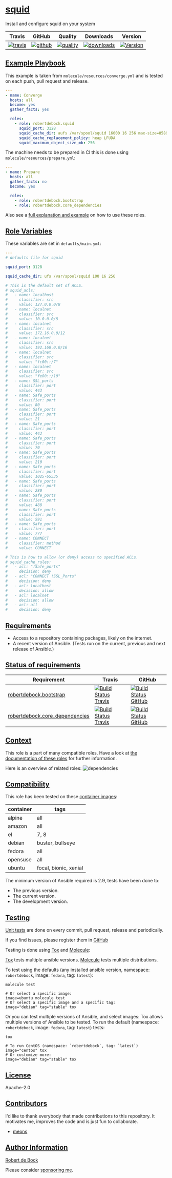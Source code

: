 # [squid](#squid)

Install and configure squid on your system

|Travis|GitHub|Quality|Downloads|Version|
|------|------|-------|---------|-------|
|[![travis](https://travis-ci.com/robertdebock/ansible-role-squid.svg?branch=master)](https://travis-ci.com/robertdebock/ansible-role-squid)|[![github](https://github.com/robertdebock/ansible-role-squid/workflows/Ansible%20Molecule/badge.svg)](https://github.com/robertdebock/ansible-role-squid/actions)|[![quality](https://img.shields.io/ansible/quality/35939)](https://galaxy.ansible.com/robertdebock/squid)|[![downloads](https://img.shields.io/ansible/role/d/35939)](https://galaxy.ansible.com/robertdebock/squid)|[![Version](https://img.shields.io/github/release/robertdebock/ansible-role-squid.svg)](https://github.com/robertdebock/ansible-role-squid/releases/)|

## [Example Playbook](#example-playbook)

This example is taken from `molecule/resources/converge.yml` and is tested on each push, pull request and release.
```yaml
---
- name: Converge
  hosts: all
  become: yes
  gather_facts: yes

  roles:
    - role: robertdebock.squid
      squid_port: 3128
      squid_cache_dir: aufs /var/spool/squid 16000 16 256 max-size=8589934592
      squid_cache_replacement_policy: heap LFUDA
      squid_maximum_object_size_mb: 256
```

The machine needs to be prepared in CI this is done using `molecule/resources/prepare.yml`:
```yaml
---
- name: Prepare
  hosts: all
  gather_facts: no
  become: yes

  roles:
    - role: robertdebock.bootstrap
    - role: robertdebock.core_dependencies
```

Also see a [full explanation and example](https://robertdebock.nl/how-to-use-these-roles.html) on how to use these roles.

## [Role Variables](#role-variables)

These variables are set in `defaults/main.yml`:
```yaml
---
# defaults file for squid

squid_port: 3128

squid_cache_dir: ufs /var/spool/squid 100 16 256

# This is the default set of ACLS.
# squid_acls:
#   - name: localhost
#     classifier: src
#     value: 127.0.0.0/8
#   - name: localnet
#     classifier: src
#     value: 10.0.0.0/8
#   - name: localnet
#     classifier: src
#     value: 172.16.0.0/12
#   - name: localnet
#     classifier: src
#     value: 192.168.0.0/16
#   - name: localnet
#     classifier: src
#     value: "fc00::/7"
#   - name: localnet
#     classifier: src
#     value: "fe80::/10"
#   - name: SSL_ports
#     classifier: port
#     value: 443
#   - name: Safe_ports
#     classifier: port
#     value: 80
#   - name: Safe_ports
#     classifier: port
#     value: 21
#   - name: Safe_ports
#     classifier: port
#     value: 443
#   - name: Safe_ports
#     classifier: port
#     value: 70
#   - name: Safe_ports
#     classifier: port
#     value: 210
#   - name: Safe_ports
#     classifier: port
#     value: 1025-65535
#   - name: Safe_ports
#     classifier: port
#     value: 280
#   - name: Safe_ports
#     classifier: port
#     value: 488
#   - name: Safe_ports
#     classifier: port
#     value: 591
#   - name: Safe_ports
#     classifier: port
#     value: 777
#   - name: CONNECT
#     classifier: method
#     value: CONNECT

# This is how to allow (or deny) access to specified ACLs.
# squid_cache_rules:
#   - acl: "!Safe_ports"
#     decision: deny
#   - acl: "CONNECT !SSL_Ports"
#     decision: deny
#   - acl: localhost
#     decision: allow
#   - acl: localnet
#     decision: allow
#   - acl: all
#     decision: deny
```

## [Requirements](#requirements)

- Access to a repository containing packages, likely on the internet.
- A recent version of Ansible. (Tests run on the current, previous and next release of Ansible.)

## [Status of requirements](#status-of-requirements)

| Requirement | Travis | GitHub |
|-------------|--------|--------|
| [robertdebock.bootstrap](https://galaxy.ansible.com/robertdebock/bootstrap) | [![Build Status Travis](https://travis-ci.com/robertdebock/ansible-role-bootstrap.svg?branch=master)](https://travis-ci.com/robertdebock/ansible-role-bootstrap) | [![Build Status GitHub](https://github.com/robertdebock/ansible-role-bootstrap/workflows/Ansible%20Molecule/badge.svg)](https://github.com/robertdebock/ansible-role-bootstrap/actions) |
| [robertdebock.core_dependencies](https://galaxy.ansible.com/robertdebock/core_dependencies) | [![Build Status Travis](https://travis-ci.com/robertdebock/ansible-role-core_dependencies.svg?branch=master)](https://travis-ci.com/robertdebock/ansible-role-core_dependencies) | [![Build Status GitHub](https://github.com/robertdebock/ansible-role-core_dependencies/workflows/Ansible%20Molecule/badge.svg)](https://github.com/robertdebock/ansible-role-core_dependencies/actions) |

## [Context](#context)

This role is a part of many compatible roles. Have a look at [the documentation of these roles](https://robertdebock.nl/) for further information.

Here is an overview of related roles:
![dependencies](https://raw.githubusercontent.com/robertdebock/drawings/artifacts/squid.png "Dependency")

## [Compatibility](#compatibility)

This role has been tested on these [container images](https://hub.docker.com/u/robertdebock):

|container|tags|
|---------|----|
|alpine|all|
|amazon|all|
|el|7, 8|
|debian|buster, bullseye|
|fedora|all|
|opensuse|all|
|ubuntu|focal, bionic, xenial|

The minimum version of Ansible required is 2.9, tests have been done to:

- The previous version.
- The current version.
- The development version.



## [Testing](#testing)

[Unit tests](https://travis-ci.com/robertdebock/ansible-role-squid) are done on every commit, pull request, release and periodically.

If you find issues, please register them in [GitHub](https://github.com/robertdebock/ansible-role-squid/issues)

Testing is done using [Tox](https://tox.readthedocs.io/en/latest/) and [Molecule](https://github.com/ansible/molecule):

[Tox](https://tox.readthedocs.io/en/latest/) tests multiple ansible versions.
[Molecule](https://github.com/ansible/molecule) tests multiple distributions.

To test using the defaults (any installed ansible version, namespace: `robertdebock`, image: `fedora`, tag: `latest`):

```
molecule test

# Or select a specific image:
image=ubuntu molecule test
# Or select a specific image and a specific tag:
image="debian" tag="stable" tox
```

Or you can test multiple versions of Ansible, and select images:
Tox allows multiple versions of Ansible to be tested. To run the default (namespace: `robertdebock`, image: `fedora`, tag: `latest`) tests:

```
tox

# To run CentOS (namespace: `robertdebock`, tag: `latest`)
image="centos" tox
# Or customize more:
image="debian" tag="stable" tox
```

## [License](#license)

Apache-2.0

## [Contributors](#contributors)

I'd like to thank everybody that made contributions to this repository. It motivates me, improves the code and is just fun to collaborate.

- [meons](https://github.com/meons)

## [Author Information](#author-information)

[Robert de Bock](https://robertdebock.nl/)

Please consider [sponsoring me](https://github.com/sponsors/robertdebock).

